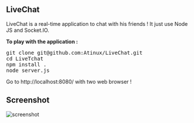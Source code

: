 <h2>LiveChat</h2>

LiveChat is a real-time application to chat with his friends !
It just use Node JS and Socket.IO.

<b>To play with the application :</b>

<pre>
git clone git@github.com:Atinux/LiveChat.git
cd LiveTchat
npm install .
node server.js
</pre>

Go to http://localhost:8080/ with two web browser !

<h2>Screenshot</h2>

<img src="" alt="screenshot" title="LiveChat Application" />
